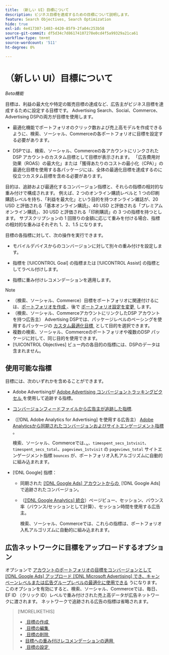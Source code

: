 ```yaml
---
title: （新しい UI）目標について
description: ビジネス目標を達成するための目標について説明します。
feature: Search Objectives, Search Optimization
hide: true
exl-id: 4e417307-1403-4420-85f9-2fa04c253b58
source-git-commit: df5d34c7d86174107278e0cd4f5a99329a21ca61
workflow-type: tm+mt
source-wordcount: '511'
ht-degree: 0%

---
```


# （新しい UI）目標について

*Beta機能*

目標は、利益の最大化や特定の販売目標の達成など、広告主がビジネス目標を達成するために設定する目標です。 Advertising Search、Social、Commerce、Advertising DSPの両方が目標を使用します。

* 最適化機能でポートフォリオのクリック数および売上高モデルを作成できるように、検索、ソーシャル、Commerceの各ポートフォリオに目標を設定する必要があります。

* DSPでは、検索、ソーシャル、Commerceの各アカウントにリンクされたDSP アカウントのカスタム目標として目標が表示されます。 「広告費用対効果（ROAS）の最大化」または「獲得あたりのコストの最小化（CPA）」の最適化目標を使用する各パッケージには、全体の最適化目標を達成するのに役立つカスタム目標を含める必要があります。

目的は、追跡および最適化するコンバージョン指標と、それらの指標の相対的な重み付けで構成されます。 例えば、2 つのオンライン購読レベルと 1 つの印刷購読レベルを持ち、「利益を最大化」という目的を持つオンライン雑誌が、20 USD と評価される「基本オンライン購読」、40 USD と評価される「プレミアムオンライン購読」、30 USD と評価される「印刷購読」の 3 つの指標を持つとします。 サブスクリプションの 1 回限りの金額に応じて重みを付ける場合、指標の相対的な重みはそれぞれ 1、2、1.5 になります。

目標の各指標に対して、次の操作を実行できます。

* モバイルデバイスからのコンバージョンに対して別々の重み付けを設定します。

* 指標を [!UICONTROL Goal] の指標または [!UICONTROL Assist] の指標としてラベル付けします。

* 指標に重み付けレコメンデーションを適用します。

>[!NOTE]
>* （検索、ソーシャル、Commerce）目標をポートフォリオに関連付けるには、[&#x200B; ポートフォリオを作成 &#x200B;](/help/search-social-commerce/new-ui/manage/portfolios/portfolio-create.md)、後で [&#x200B; ポートフォリオ設定を変更 &#x200B;](/help/search-social-commerce/new-ui/manage/portfolios/portfolio-edit.md) します。
>* （検索、ソーシャル、CommerceアカウントにリンクしたDSP アカウントを持つ広告主） Advertising DSPでは、パッケージレベルのペーシングを使用するパッケージの [&#x200B; カスタム最適化目標 &#x200B;](/help/dsp/campaign-management/packages/package-settings.md) として目的を選択できます。
>* 複数の検索、ソーシャル、Commerceのポートフォリオや複数のDSP パッケージに対して、同じ目的を使用できます。
>* [!UICONTROL Objectives] ビュー内の各目的の指標には、DSPのデータは含まれません。

## 使用可能な指標

目標には、次のいずれかを含めることができます。

* Adobe Advertisingが [Adobe Advertising コンバージョントラッキングピクセル &#x200B;](/help/search-social-commerce/tracking/conversion-tracking-advertising.md) を使用して追跡する指標。

* [&#x200B; コンバージョンフィードファイルから広告主が追跡した指標 &#x200B;](/help/search-social-commerce/tracking/conversion-tracking-about.md).<!-- Search only, or might DSP-only clients also have these? -->

* （[!DNL Adobe Analytics for Advertising] を使用する広告主） [Adobe Analyticsから同期されたコンバージョンおよびサイトエンゲージメント指標 &#x200B;](/help/integrations/analytics/overview.md)。

  検索、ソーシャル、Commerceでは、[、](/help/integrations/analytics/analytics-data-in-advertising.md)、`timespent_secs_1stvisit`、`timespent_secs_total`、`pageviews_1stvisit` の `pageviews_total` サイトエンゲージメント指標 `bounces` が、ポートフォリオ入札アルゴリズムに自動的に組み込まれます。

* [!DNL Google] 指標：<!-- Search only, or might DSP-only clients also have these? -->

   * 同期された [[!DNL Google Ads] アカウントからの &#x200B;](/help/search-social-commerce/campaign-management/introduction/google-conversion-data.md) [!DNL Google Ads] で追跡されたコンバージョン。

   * （[[!DNL Google Analytics]  統合 &#x200B;](/help/search-social-commerce/admin/data-sources/data-source-about.md)）ページビュー、セッション、バウンス率（バウンス/セッションとして計算）、セッション時間を使用する広告主。

     検索、ソーシャル、Commerceでは、これらの指標は、ポートフォリオ入札アルゴリズムに自動的に組み込まれます。

## 広告ネットワークに目標をアップロードするオプション

オプションで [&#x200B; アカウントのポートフォリオの目標をコンバージョンとして  [!DNL Google Ads]  アップロード  [!DNL Microsoft Advertising]  でき、キャンペーンレベルまたは広告グループレベルの最適化に使用できる &#x200B;](/help/search-social-commerce/tools/objective-upload-to-networks.md) うになります。 このオプションを有効にすると、検索、ソーシャル、Commerceでは、毎日、EF ID （クリック ID）レベルで重み付けされた売上高データが広告ネットワークに渡されます。 ネットワークで追跡される広告の指標は省略されます。

>[!MORELIKETHIS]
>
>* [&#x200B; 目標の作成 &#x200B;](objective-create.md)
>* [&#x200B; 目標の編集 &#x200B;](objective-edit.md)
>* [&#x200B; 目標の削除 &#x200B;](objective-delete.md)
>* [&#x200B; 目標への重み付けレコメンデーションの適用 &#x200B;](objective-apply-weight-recommendations.md)
>* [&#x200B; 目標の設定 &#x200B;](objective-settings.md)
